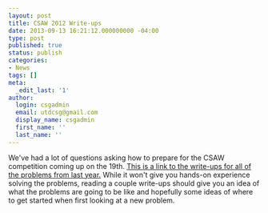 ```yaml
---
layout: post
title: CSAW 2012 Write-ups
date: 2013-09-13 16:21:12.000000000 -04:00
type: post
published: true
status: publish
categories:
- News
tags: []
meta:
  _edit_last: '1'
author:
  login: csgadmin
  email: utdcsg@gmail.com
  display_name: csgadmin
  first_name: ''
  last_name: ''
---
```


We've had a lot of questions asking how to prepare for the CSAW competition coming up on the 19th. [This is a link to the write-ups for all of the problems from last year.](https://ctf.isis.poly.edu/writeups/ "write-ups") While it won't give you hands-on experience solving the problems, reading a couple write-ups should give you an idea of what the problems are going to be like and hopefully some ideas of where to get started when first looking at a new problem.
